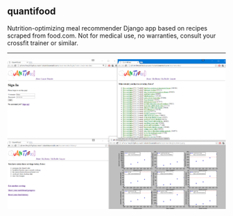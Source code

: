 ## quantifood

Nutrition-optimizing meal recommender Django app based on recipes scraped from food.com.
Not for medical use, no warranties, consult your crossfit trainer or similar.


___
![UI image](https://github.com/juho2/quantifood/blob/master/fatso.png "A day in the life of Fatso")
